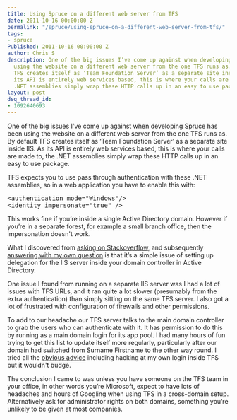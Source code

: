 ```yaml
---
title: Using Spruce on a different web server from TFS
date: 2011-10-16 00:00:00 Z
permalink: "/spruce/using-spruce-on-a-different-web-server-from-tfs/"
tags:
- spruce
Published: 2011-10-16 00:00:00 Z
author: Chris S
description: One of the big issues I’ve come up against when developing Spruce has been
  using the website on a different web server from the one TFS runs as. By default
  TFS creates itself as ‘Team Foundation Server’ as a separate site inside IIS. As
  its API is entirely web services based, this is where your calls are made to, the
  .NET assemblies simply wrap these HTTP calls up in an easy to use package.
layout: post
dsq_thread_id:
- 1092640693
---
```


One of the big issues I've come up against when developing Spruce has been using the website on a different web server from the one TFS runs as. By default TFS creates itself as ‘Team Foundation Server’ as a separate site inside IIS. As its API is entirely web services based, this is where your calls are made to, the .NET assemblies simply wrap these HTTP calls up in an easy to use package.

<!--more-->

TFS expects you to use pass through authentication with these .NET assemblies, so in a web application you have to enable this with:

<pre>&lt;authentication mode="Windows"/&gt;
&lt;identity impersonate="true" /&gt;
</pre>

This works fine if you’re inside a single Active Directory domain. However if you’re in a separate forest, for example a small branch office, then the impersonation doesn't work.

What I discovered from [asking on Stackoverflow][1], and subsequently [answering with my own question][2] is that it’s a simple issue of setting up delegation for the IIS server inside your domain controller in Active Directory.

One issue I found from running on a separate IIS server was I had a lot of issues with TFS URLs, and it ran quite a lot slower (presumably from the extra authentication) than simply sitting on the same TFS server. I also got a lot of frustrated with configuration of firewalls and other permissions.

To add to our headache our TFS server talks to the main domain controller to grab the users who can authenticate with it. It has permission to do this by running as a main domain login for its app pool. I had many hours of fun trying to get this list to update itself more regularly, particularly after our domain had switched from Surname Firstname to the other way round. I tried all the [obvious advice][3] including hacking at my own login inside TFS but it wouldn't budge.

The conclusion I came to was unless you have someone on the TFS team in your office, in other words you’re Microsoft, expect to have lots of headaches and hours of Googling when using TFS in a cross-domain setup. Alternatively ask for administrator rights on both domains, something you’re unlikely to be given at most companies.

 [1]: http://stackoverflow.com/questions/4013081/passthrough-impersonation-authentication-with-asp-net-and-tfs-api
 [2]: http://stackoverflow.com/questions/4013081/passthrough-impersonation-authentication-with-asp-net-and-tfs-api/4019735#4019735
 [3]: http://social.msdn.microsoft.com/forums/en-US/tfsadmin/thread/fca050bd-70fc-4712-a310-1985295d72bb/